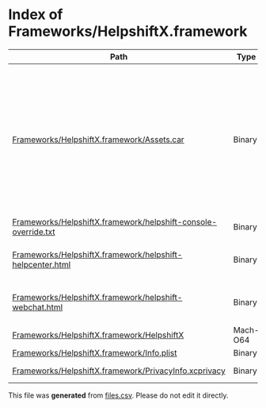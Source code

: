 # Index of Frameworks/HelpshiftX.framework

| Path | Type | Size | Format | Language | DiE Info | Notes | Hash |
| --- | --- | --- | --- | --- | --- | --- | --- |
| [Frameworks/HelpshiftX.framework/Assets.car](./Frameworks/HelpshiftX.framework/Assets.car) | Binary | 60040 |  |  | Unknown: Unknown\nRegion: Binary[Offset=0x3e90,Size=0x1305]\n    Format: PDF(1.3)[with binary data]\nRegion: Binary[Offset=0x6200,Size=0x0f05]\n    Format: PDF(1.3)[with binary data]\nRegion: Binary[Offset=0x73a0,Size=0x0f48]\n    Format: PDF(1.3)[with binary data]\nRegion: Binary[Offset=0x8400,Size=0x1050]\n    Format: PDF(1.3)[with binary data]\nRegion: Binary[Offset=0x96e0,Size=0x1047]\n    Format: PDF(1.3)[with binary data] |  | 1d84d3b1b3c909e94a37bcb868b5b9fac898cff39784e209122740ae23e93838 |
| [Frameworks/HelpshiftX.framework/helpshift-console-override.txt](./Frameworks/HelpshiftX.framework/helpshift-console-override.txt) | Binary | 1225 | plain text[LF] |  |  |  | 6c35aa2ab6dec1b9733fb94dce0ce6c5a3a5f41f1d8aed28a3f07be7303149ea |
| [Frameworks/HelpshiftX.framework/helpshift-helpcenter.html](./Frameworks/HelpshiftX.framework/helpshift-helpcenter.html) | Binary | 751 | plain text[LF] | HyperText Markup Language[by extension] |  |  | 109664953ff82408f51a1a9cd22f2ca344117748253794968616b7a89697b664 |
| [Frameworks/HelpshiftX.framework/helpshift-webchat.html](./Frameworks/HelpshiftX.framework/helpshift-webchat.html) | Binary | 313 | plain text[LF] | HyperText Markup Language[by extension] |  |  | ccea3f46fb3f572791f9ad02fa2e424bc49eec86cf44d504ba6370d7e27a523e |
| [Frameworks/HelpshiftX.framework/HelpshiftX](./Frameworks/HelpshiftX.framework/HelpshiftX) | Mach-O64 | 872544 |  |  | Operation system: iOS(10.0.0)[ARM64, 64-bit, DYLIB]\nLibrary: WebKit |  | 70f477c34f384b22e02d564f42bb4a26ade060e5b29fbbe75b39765961464a0a |
| [Frameworks/HelpshiftX.framework/Info.plist](./Frameworks/HelpshiftX.framework/Info.plist) | Binary | 712 |  |  |  |  | 96897bb7b1d618816d1cff048ab11c5d9c6c01016db3373aba6eb8911c661c30 |
| [Frameworks/HelpshiftX.framework/PrivacyInfo.xcprivacy](./Frameworks/HelpshiftX.framework/PrivacyInfo.xcprivacy) | Binary | 1717 | plain text[LF] | XML(1.0) |  |  | 12b8dc4b13a80a57d831540269b2be288f8fd1b0da32f7ed8ada808c9250022e |


This file was **generated** from [files.csv](../../../../../../../../../../files.csv). Please do not edit it directly.
